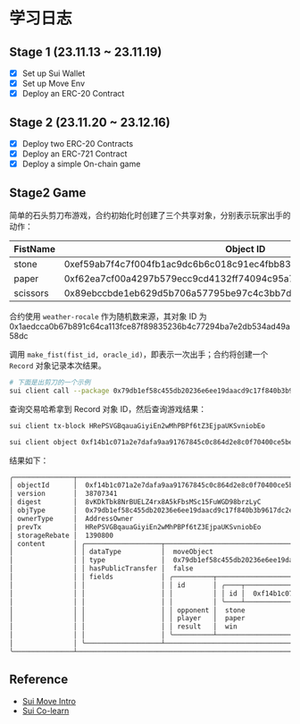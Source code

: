 # 学习日志

## Stage 1 (23.11.13 ~ 23.11.19)

- [x] Set up Sui Wallet
- [x] Set up Move Env
- [x] Deploy an ERC-20 Contract

## Stage 2 (23.11.20 ~ 23.12.16)

- [x] Deploy two ERC-20 Contracts
- [x] Deploy an ERC-721 Contract
- [x] Deploy a simple On-chain game

## Stage2 Game

简单的石头剪刀布游戏，合约初始化时创建了三个共享对象，分别表示玩家出手的动作：

| FistName | Object ID                                                          |
| -------- | ------------------------------------------------------------------ |
| stone    | 0xef59ab7f4c7f004fb1ac9dc6b6c018c91ec4fbb83e43c2828a6f02e1bce0f578 |
| paper    | 0xf62ea7cf00a4297b579ecc9cd4132ff74094c95a74bffb7a0d47d199903368bf |
| scissors | 0x89ebccbde1eb629d5b706a57795be97c4c3bb7d4f6f4a9cc0d8b23bebd3109d5 |

合约使用 `weather-rocale` 作为随机数来源，其对象 ID 为 0x1aedcca0b67b891c64ca113fce87f89835236b4c77294ba7e2db534ad49a58dc

调用 `make_fist(fist_id, oracle_id)`，即表示一次出手；合约将创建一个 `Record` 对象记录本次结果。

```bash
# 下面是出剪刀的一个示例
sui client call --package 0x79db1ef58c455db20236e6ee19daacd9c17f840b3b9617dc2ec3cf58df28cdfc --module game --function make_fist --args 0xf62ea7cf00a4297b579ecc9cd4132ff74094c95a74bffb7a0d47d199903368bf 0x1aedcca0b67b891c64ca113fce87f89835236b4c77294ba7e2db534ad49a58dc  --gas-budget 3000000 
```

查询交易哈希拿到 Record 对象 ID，然后查询游戏结果：

```bash
sui client tx-block HRePSVGBqauaGiyiEn2wMhPBPf6tZ3EjpaUKSvniobEo

sui client object 0xf14b1c071a2e7dafa9aa91767845c0c864d2e8c0f70400ce5be8ab6b3949bfec
```

结果如下：

```bash
╭───────────────┬──────────────────────────────────────────────────────────────────────────────────────────────────────────────────────╮
│ objectId      │  0xf14b1c071a2e7dafa9aa91767845c0c864d2e8c0f70400ce5be8ab6b3949bfec                                                  │
│ version       │  38707341                                                                                                            │
│ digest        │  8vKDkTbk8NrBUELZ4rx8A5kFbsMSc15FuWGD98brzLyC                                                                        │
│ objType       │  0x79db1ef58c455db20236e6ee19daacd9c17f840b3b9617dc2ec3cf58df28cdfc::game::Record                                    │
│ ownerType     │  AddressOwner                                                                                                        │
│ prevTx        │  HRePSVGBqauaGiyiEn2wMhPBPf6tZ3EjpaUKSvniobEo                                                                        │
│ storageRebate │  1390800                                                                                                             │
│ content       │ ╭───────────────────┬──────────────────────────────────────────────────────────────────────────────────────────────╮ │
│               │ │ dataType          │  moveObject                                                                                  │ │
│               │ │ type              │  0x79db1ef58c455db20236e6ee19daacd9c17f840b3b9617dc2ec3cf58df28cdfc::game::Record            │ │
│               │ │ hasPublicTransfer │  false                                                                                       │ │
│               │ │ fields            │ ╭──────────┬───────────────────────────────────────────────────────────────────────────────╮ │ │
│               │ │                   │ │ id       │ ╭────┬──────────────────────────────────────────────────────────────────────╮ │ │ │
│               │ │                   │ │          │ │ id │  0xf14b1c071a2e7dafa9aa91767845c0c864d2e8c0f70400ce5be8ab6b3949bfec  │ │ │ │
│               │ │                   │ │          │ ╰────┴──────────────────────────────────────────────────────────────────────╯ │ │ │
│               │ │                   │ │ opponent │  stone                                                                        │ │ │
│               │ │                   │ │ player   │  paper                                                                        │ │ │
│               │ │                   │ │ result   │  win                                                                          │ │ │
│               │ │                   │ ╰──────────┴───────────────────────────────────────────────────────────────────────────────╯ │ │
│               │ ╰───────────────────┴──────────────────────────────────────────────────────────────────────────────────────────────╯ │
╰───────────────┴──────────────────────────────────────────────────────────────────────────────────────────────────────────────────────╯
```

## Reference

- [Sui Move Intro](https://intro-zh.sui-book.com/unit-one/index.html)
- [Sui Co-learn](https://github.com/movefuns/co-learn-sui)
